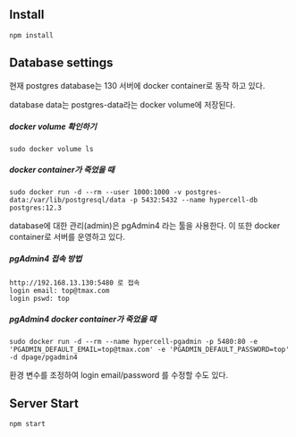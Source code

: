 ## Install
    npm install

## Database settings
현재 postgres database는 130 서버에 docker container로 동작 하고 있다.

database data는 postgres-data라는 docker volume에 저장된다.

##### docker volume 확인하기
    sudo docker volume ls
##### docker container가 죽었을 때
    sudo docker run -d --rm --user 1000:1000 -v postgres-data:/var/lib/postgresql/data -p 5432:5432 --name hypercell-db postgres:12.3
database에 대한 관리(admin)은 pgAdmin4 라는 툴을 사용한다. 이 또한 docker container로 서버를 운영하고 있다.

##### pgAdmin4 접속 방법
    http://192.168.13.130:5480 로 접속
    login email: top@tmax.com
    login pswd: top
##### pgAdmin4 docker container가 죽었을 때
    sudo docker run -d --rm --name hypercell-pgadmin -p 5480:80 -e 'PGADMIN_DEFAULT_EMAIL=top@tmax.com' -e 'PGADMIN_DEFAULT_PASSWORD=top' -d dpage/pgadmin4

환경 변수를 조정하여 login email/password 를 수정할 수도 있다.



## Server Start
    npm start